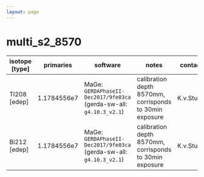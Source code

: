```yaml
---
layout: page
---
```


# multi_s2_8570

| isotope [type] | primaries | software | notes | contact |
| -- | -- | -- | -- | -- |
| Tl208 [edep] | 1.1784556e7 | MaGe: `GERDAPhaseII-Dec2017/9fe03ca` (gerda-sw-all: `g4.10.3_v2.1`) | calibration depth 8570mm, corrisponds to 30min exposure | K.v.Sturm |
| Bi212 [edep] | 1.1784556e7 | MaGe: `GERDAPhaseII-Dec2017/9fe03ca` (gerda-sw-all: `g4.10.3_v2.1`) | calibration depth 8570mm, corrisponds to 30min exposure | K.v.Sturm |
